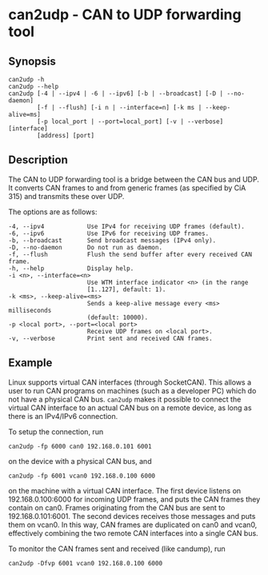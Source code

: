 can2udp - CAN to UDP forwarding tool
====================================

Synopsis
--------

    can2udp -h
    can2udp --help
    can2udp [-4 | --ipv4 | -6 | --ipv6] [-b | --broadcast] [-D | --no-daemon]
            [-f | --flush] [-i n | --interface=n] [-k ms | --keep-alive=ms]
            [-p local_port | --port=local_port] [-v | --verbose] [interface]
            [address] [port]

Description
-----------

The CAN to UDP forwarding tool is a bridge between the CAN bus and UDP. It
converts CAN frames to and from generic frames (as specified by CiA 315) and
transmits these over UDP.

The options are as follows:

    -4, --ipv4            Use IPv4 for receiving UDP frames (default).
    -6, --ipv6            Use IPv6 for receiving UDP frames.
    -b, --broadcast       Send broadcast messages (IPv4 only).
    -D, --no-daemon       Do not run as daemon.
    -f, --flush           Flush the send buffer after every received CAN frame.
    -h, --help            Display help.
    -i <n>, --interface=<n>
                          Use WTM interface indicator <n> (in the range
                          [1..127], default: 1).
    -k <ms>, --keep-alive=<ms>
                          Sends a keep-alive message every <ms> milliseconds
                          (default: 10000).
    -p <local port>, --port=<local port>
                          Receive UDP frames on <local port>.
    -v, --verbose         Print sent and received CAN frames.

Example
-------

Linux supports virtual CAN interfaces (through SocketCAN). This allows a user to
run CAN programs on machines (such as a developer PC) which do not have a
physical CAN bus. `can2udp` makes it possible to connect the virtual CAN
interface to an actual CAN bus on a remote device, as long as there is an
IPv4/IPv6 connection.

To setup the connection, run

    can2udp -fp 6000 can0 192.168.0.101 6001

on the device with a physical CAN bus, and

    can2udp -fp 6001 vcan0 192.168.0.100 6000

on the machine with a virtual CAN interface. The first device listens on
192.168.0.100:6000 for incoming UDP frames, and puts the CAN frames they contain
on can0. Frames originating from the CAN bus are sent to 192.168.0.101:6001. The
second devices receives those messages and puts them on vcan0. In this way, CAN
frames are duplicated on can0 and vcan0, effectively combining the two remote
CAN interfaces into a single CAN bus.

To monitor the CAN frames sent and received (like candump), run

    can2udp -Dfvp 6001 vcan0 192.168.0.100 6000

